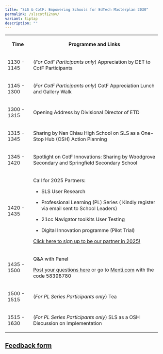 ```yaml
---
title: "SLS & CotF: Empowering Schools for EdTech Masterplan 2030"
permalink: /slscotf12nov/
variant: tiptap
description: ""
---
```

<table style="minWidth: 50px">
<colgroup>
<col>
<col>
</colgroup>
<tbody>
<tr>
<th rowspan="1" colspan="1">
<p>Time</p>
</th>
<th rowspan="1" colspan="1">
<p>Programme and Links</p>
</th>
</tr>
<tr>
<td rowspan="1" colspan="1">
<p>1130 - 1145</p>
</td>
<td rowspan="1" colspan="1">
<p>(<em>For CotF Participants only</em>) Appreciation by DET to CotF Participants</p>
</td>
</tr>
<tr>
<td rowspan="1" colspan="1">
<p>1145 - 1300</p>
</td>
<td rowspan="1" colspan="1">
<p>(<em>For CotF Participants only</em>) CotF Appreciation Lunch and Gallery
Walk</p>
<p></p>
</td>
</tr>
<tr>
<td rowspan="1" colspan="1">
<p>1300 - 1315</p>
</td>
<td rowspan="1" colspan="1">
<p>Opening Address by Divisional Director of ETD</p>
</td>
</tr>
<tr>
<td rowspan="1" colspan="1">
<p>1315 - 1345</p>
</td>
<td rowspan="1" colspan="1">
<p>Sharing by Nan Chiau High School on SLS as a One-Stop Hub (OSH) Action
Planning</p>
</td>
</tr>
<tr>
<td rowspan="1" colspan="1">
<p>1345 - 1420</p>
</td>
<td rowspan="1" colspan="1">
<p>Spotlight on CotF Innovations: Sharing by Woodgrove Secondary and Springfield
Secondary School</p>
</td>
</tr>
<tr>
<td rowspan="1" colspan="1">
<p>1420 - 1435</p>
</td>
<td rowspan="1" colspan="1">
<p>Call for 2025 Partners:</p>
<ul data-tight="true" class="tight">
<li>
<p>SLS User Research</p>
</li>
<li>
<p>Professional Learning (PL) Series ( Kindly register via email sent to
School Leaders)</p>
</li>
<li>
<p>21cc Navigator toolkits User Testing</p>
</li>
<li>
<p>Digital Innovation programme (Pilot Trial)</p>
</li>
</ul>
<p></p>
<p><a href="https://safe.menlosecurity.com/https://form.gov.sg/admin/form/6720a0178c0470c3d8b96a4f" rel="noopener nofollow" target="_blank">Click here to sign up to be our partner in 2025!</a>
</p>
</td>
</tr>
<tr>
<td rowspan="1" colspan="1">
<p>1435 - 1500</p>
</td>
<td rowspan="1" colspan="1">
<p>Q&amp;A with Panel</p>
<p><a href="http://www.menti.com/alvgv9n156ji" rel="noopener nofollow" target="_blank">Post your questions here</a> or
go to <a href="http://Menti.com" rel="noopener noreferrer nofollow" target="_blank">Menti.com</a> with
the code 58398780</p>
</td>
</tr>
<tr>
<td rowspan="1" colspan="1">
<p>1500 - 1515</p>
</td>
<td rowspan="1" colspan="1">
<p>(<em>For PL Series Participants only</em>) Tea</p>
</td>
</tr>
<tr>
<td rowspan="1" colspan="1">
<p>1515 - 1630</p>
</td>
<td rowspan="1" colspan="1">
<p>(<em>For PL Series Participants only</em>) SLS as a OSH Discussion on
Implementation</p>
</td>
</tr>
</tbody>
</table>
<p></p>
<h2><a href="https://form.gov.sg/" rel="noopener nofollow" target="_blank">Feedback form</a></h2>
<p></p>